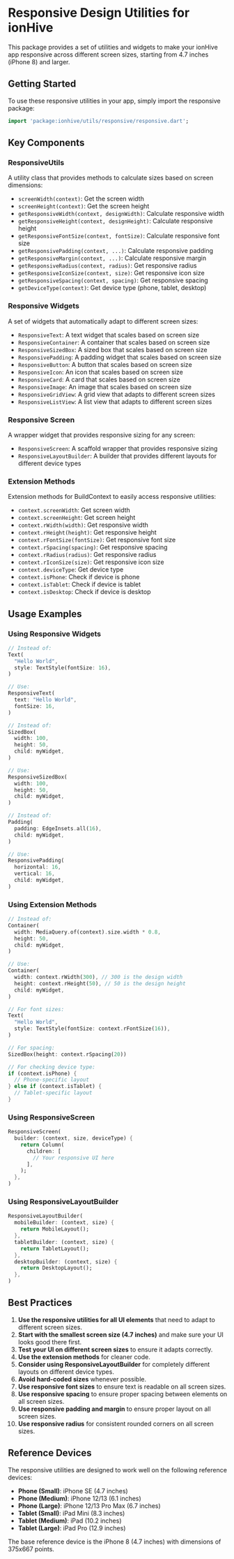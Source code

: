 # Responsive Design Utilities for ionHive

This package provides a set of utilities and widgets to make your ionHive app responsive across different screen sizes, starting from 4.7 inches (iPhone 8) and larger.

## Getting Started

To use these responsive utilities in your app, simply import the responsive package:

```dart
import 'package:ionhive/utils/responsive/responsive.dart';
```

## Key Components

### ResponsiveUtils

A utility class that provides methods to calculate sizes based on screen dimensions:

- `screenWidth(context)`: Get the screen width
- `screenHeight(context)`: Get the screen height
- `getResponsiveWidth(context, designWidth)`: Calculate responsive width
- `getResponsiveHeight(context, designHeight)`: Calculate responsive height
- `getResponsiveFontSize(context, fontSize)`: Calculate responsive font size
- `getResponsivePadding(context, ...)`: Calculate responsive padding
- `getResponsiveMargin(context, ...)`: Calculate responsive margin
- `getResponsiveRadius(context, radius)`: Get responsive radius
- `getResponsiveIconSize(context, size)`: Get responsive icon size
- `getResponsiveSpacing(context, spacing)`: Get responsive spacing
- `getDeviceType(context)`: Get device type (phone, tablet, desktop)

### Responsive Widgets

A set of widgets that automatically adapt to different screen sizes:

- `ResponsiveText`: A text widget that scales based on screen size
- `ResponsiveContainer`: A container that scales based on screen size
- `ResponsiveSizedBox`: A sized box that scales based on screen size
- `ResponsivePadding`: A padding widget that scales based on screen size
- `ResponsiveButton`: A button that scales based on screen size
- `ResponsiveIcon`: An icon that scales based on screen size
- `ResponsiveCard`: A card that scales based on screen size
- `ResponsiveImage`: An image that scales based on screen size
- `ResponsiveGridView`: A grid view that adapts to different screen sizes
- `ResponsiveListView`: A list view that adapts to different screen sizes

### Responsive Screen

A wrapper widget that provides responsive sizing for any screen:

- `ResponsiveScreen`: A scaffold wrapper that provides responsive sizing
- `ResponsiveLayoutBuilder`: A builder that provides different layouts for different device types

### Extension Methods

Extension methods for BuildContext to easily access responsive utilities:

- `context.screenWidth`: Get screen width
- `context.screenHeight`: Get screen height
- `context.rWidth(width)`: Get responsive width
- `context.rHeight(height)`: Get responsive height
- `context.rFontSize(fontSize)`: Get responsive font size
- `context.rSpacing(spacing)`: Get responsive spacing
- `context.rRadius(radius)`: Get responsive radius
- `context.rIconSize(size)`: Get responsive icon size
- `context.deviceType`: Get device type
- `context.isPhone`: Check if device is phone
- `context.isTablet`: Check if device is tablet
- `context.isDesktop`: Check if device is desktop

## Usage Examples

### Using Responsive Widgets

```dart
// Instead of:
Text(
  "Hello World",
  style: TextStyle(fontSize: 16),
)

// Use:
ResponsiveText(
  text: "Hello World",
  fontSize: 16,
)

// Instead of:
SizedBox(
  width: 100,
  height: 50,
  child: myWidget,
)

// Use:
ResponsiveSizedBox(
  width: 100,
  height: 50,
  child: myWidget,
)

// Instead of:
Padding(
  padding: EdgeInsets.all(16),
  child: myWidget,
)

// Use:
ResponsivePadding(
  horizontal: 16,
  vertical: 16,
  child: myWidget,
)
```

### Using Extension Methods

```dart
// Instead of:
Container(
  width: MediaQuery.of(context).size.width * 0.8,
  height: 50,
  child: myWidget,
)

// Use:
Container(
  width: context.rWidth(300), // 300 is the design width
  height: context.rHeight(50), // 50 is the design height
  child: myWidget,
)

// For font sizes:
Text(
  "Hello World",
  style: TextStyle(fontSize: context.rFontSize(16)),
)

// For spacing:
SizedBox(height: context.rSpacing(20))

// For checking device type:
if (context.isPhone) {
  // Phone-specific layout
} else if (context.isTablet) {
  // Tablet-specific layout
}
```

### Using ResponsiveScreen

```dart
ResponsiveScreen(
  builder: (context, size, deviceType) {
    return Column(
      children: [
        // Your responsive UI here
      ],
    );
  },
)
```

### Using ResponsiveLayoutBuilder

```dart
ResponsiveLayoutBuilder(
  mobileBuilder: (context, size) {
    return MobileLayout();
  },
  tabletBuilder: (context, size) {
    return TabletLayout();
  },
  desktopBuilder: (context, size) {
    return DesktopLayout();
  },
)
```

## Best Practices

1. **Use the responsive utilities for all UI elements** that need to adapt to different screen sizes.
2. **Start with the smallest screen size (4.7 inches)** and make sure your UI looks good there first.
3. **Test your UI on different screen sizes** to ensure it adapts correctly.
4. **Use the extension methods** for cleaner code.
5. **Consider using ResponsiveLayoutBuilder** for completely different layouts on different device types.
6. **Avoid hard-coded sizes** whenever possible.
7. **Use responsive font sizes** to ensure text is readable on all screen sizes.
8. **Use responsive spacing** to ensure proper spacing between elements on all screen sizes.
9. **Use responsive padding and margin** to ensure proper layout on all screen sizes.
10. **Use responsive radius** for consistent rounded corners on all screen sizes.

## Reference Devices

The responsive utilities are designed to work well on the following reference devices:

- **Phone (Small)**: iPhone SE (4.7 inches)
- **Phone (Medium)**: iPhone 12/13 (6.1 inches)
- **Phone (Large)**: iPhone 12/13 Pro Max (6.7 inches)
- **Tablet (Small)**: iPad Mini (8.3 inches)
- **Tablet (Medium)**: iPad (10.2 inches)
- **Tablet (Large)**: iPad Pro (12.9 inches)

The base reference device is the iPhone 8 (4.7 inches) with dimensions of 375x667 points.
